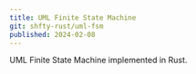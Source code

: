 ```yaml
---
title: UML Finite State Machine
git: shfty-rust/uml-fsm
published: 2024-02-08
---
```


UML Finite State Machine implemented in Rust.

